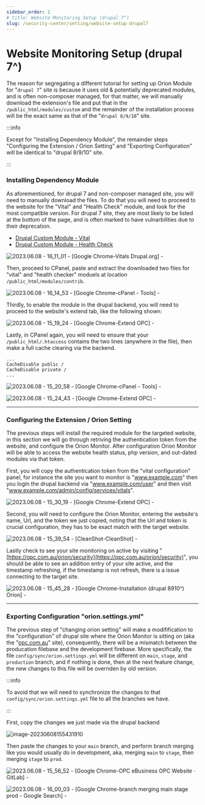 ```yaml
---
sidebar_order: 1
# title: Website Monitoring Setup (drupal 7^)
slug: /security-center/setting/website-setup-drupal7
---
```






# Website Monitoring Setup (drupal 7^)



The reason for segregating a different tutorial for setting up Orion Module for "`drupal 7`" site is because it uses old & potentially deprecated modules, and is often non-composer managed, for that matter, we will manually download the extension's file and put that in the `/public_html/modules/custom` and the remainder of the installation process will be the exact same as that of the  "`drupal 8/9/10`" site.



:::info

Except for "Installing Dependency Module", the remainder steps "Configuring the Extension / Orion Setting" and "Exporting Configuration" will be identical to  "drupal 8/9/10" site.

:::



### Installing Dependency Module

As aforementioned, for drupal 7 and non-composer managed site, you will need to manually download the files. To do that you will need to proceed to the website for the "Vital" and "Health Check" module, and look for the most compatible version. For drupal 7 site, they are most likely to be listed at the bottom of the page, and is often marked to have vulnarbilities due to their deprecation.

-   [Drupal Custom Module - Vital](https://www.drupal.org/project/vitals)
-    [Drupal Custom Module - Health Check](https://www.drupal.org/project/health_check)

![2023.06.08 - 16_11_01 -  [Google Chrome-Vitals  Drupal.org] -](assets/2023.06.08%20-%2016_11_01%20-%20%20%5BGoogle%20Chrome-Vitals%20%20Drupal.org%5D%20-.jpg)

Then, proceed to CPanel, paste and extract the downloaded two files for "vital" and "health checker" moduels at location `/public_html/modules/contrib`.

![2023.06.08 - 16_14_53 -  [Google Chrome-cPanel - Tools] -](assets/2023.06.08%20-%2016_14_53%20-%20%20%5BGoogle%20Chrome-cPanel%20-%20Tools%5D%20-.jpg)



Thirdly, to enable the module in the drupal backend, you will need to proceed to the website's extend tab, like the following shown:

![2023.06.08 - 15_19_24 -  [Google Chrome-Extend  OPC] -](assets/2023.06.08%20-%2015_19_24%20-%20%20%5BGoogle%20Chrome-Extend%20%20OPC%5D%20-.jpg)

Lastly, in CPanel again, you will need to ensure that your `/public_html/.htaccess` contains the two lines (anywhere in the file), then make a full cache clearing via the backend.

```
...
CacheDisable public /
CacheDisable private /
...
```

![2023.06.08 - 15_20_58 -  [Google Chrome-cPanel - Tools] -](assets/2023.06.08%20-%2015_20_58%20-%20%20%5BGoogle%20Chrome-cPanel%20-%20Tools%5D%20-.jpg)

![2023.06.08 - 15_24_43 -  [Google Chrome-Extend  OPC] -](assets/2023.06.08%20-%2015_24_43%20-%20%20%5BGoogle%20Chrome-Extend%20%20OPC%5D%20-.jpg)



---



### Configuring the Extension / Orion Setting

The previous steps will install the required module for the targeted website, in this section we will go through retriving the authentication token from the website, and configure the Orion Monitor. After configuration Orion Monitor will be able to access the website health status, php version, and out-dated modules via that token.

First, you will copy the authentication token from the "vital configuration" panel, for instance the site you want to monitor is "www.example.com" then you login the drupal backend via "www.example.com/user" and then visit "www.example.com/admin/config/services/vitals".



![2023.06.08 - 15_30_19 -  [Google Chrome-Extend  OPC] -](assets/2023.06.08%20-%2015_30_19%20-%20%20%5BGoogle%20Chrome-Extend%20%20OPC%5D%20-.jpg)

Second, you will need to configure the Orion Monitor, entering the website's name, Url, and the token we just copied, noting that the Url and token is crucial configuration, they has to be exact match with the target website.

![2023.06.08 - 15_39_54 -  [CleanShot-CleanShot] -](assets/2023.06.08%20-%2015_39_54%20-%20%20%5BCleanShot-CleanShot%5D%20-.png)

Lastly check to see your site monitoring on active by visiting "[https://opc.com.au/orion/security](https://opc.com.au/orion/security)", you should be able to see an addition entry of your site active, and the timestamp refreshing, if the timestamp is not refresh, there is a issue connecting to the target site.

![2023.06.08 - 15_45_28 -  [Google Chrome-Installation (drupal 8910^)  Orion] -](assets/2023.06.08%20-%2015_45_28%20-%20%20%5BGoogle%20Chrome-Installation%20(drupal%208910%5E)%20%20Orion%5D%20-.jpg)



---



### Exporting Configuration "orion.settings.yml"

The previous step of "changing orion setting" will make a modifification to the "configuration" of drupal site where the Orion Monitor is sitting on (aka the "[opc.com.au](https://opc.com.au/)" site), consequently, there will be a mismatch between the producation filebase and the development firebase. More specifically, the file `config/sync/orion.settings.yml` will be different on `main`, `stage`, and `production` branch, and if nothing is done, then at the next feature change, the new changes to this file will be overriden by old version.

:::info

To avoid that we will need to synchronize the changes to that `config/sync/orion.settings.yml` file to all the branches we have.

:::

First, copy the changes we just made via the drupal backend

![image-20230608155431910](assets/image-20230608155431910.png)

Then paste the changes to your `main` branch, and perform branch merging like you would usually do in development, aka, merging `main` to `stage`, then merging `stage` to `prod`.

![2023.06.08 - 15_56_52 -  [Google Chrome-OPC eBusiness  OPC Website · GitLab] -](assets/2023.06.08%20-%2015_56_52%20-%20%20%5BGoogle%20Chrome-OPC%20eBusiness%20%20OPC%20Website%20%C2%B7%20GitLab%5D%20-.jpg)

![2023.06.08 - 16_00_03 -  [Google Chrome-branch merging main stage prod - Google Search] -](assets/2023.06.08%20-%2016_00_03%20-%20%20%5BGoogle%20Chrome-branch%20merging%20main%20stage%20prod%20-%20Google%20Search%5D%20-.jpg)





























